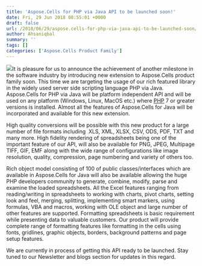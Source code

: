 ```yaml
---
title: 'Aspose.Cells for PHP via Java API to be launched soon!'
date: Fri, 29 Jun 2018 08:55:01 +0000
draft: false
url: /2018/06/29/aspose.cells-for-php-via-java-api-to-be-launched-soon/
author: Ahsaniqbal
summary: ''
tags: []
categories: ['Aspose.Cells Product Family']
---
```


[![][1]](https://blog.aspose.com/wp-content/uploads/sites/2/2018/06/aspose.cells-for-php-via-java-128.png)It is pleasure for us to announce the achievement of another milestone in the software industry by introducing new extension to Aspose.Cells product family soon. This time we are targeting the usage of our rich featured library in the widely used server side scripting language PHP via Java. Aspose.Cells for PHP via Java will be platform independent API and will be used on any platform (Windows, Linux, MacOS etc.) where [PHP][2] 7 or greater versions is installed. Almost all the features of Aspose.Cells for Java will be incorporated and available for this new extension.  
  
High quality conversions will be possible with this new product for a large number of file formats including  XLS, XML, XLSX, CSV, ODS, PDF, TXT and many more. High fidelity rendering of spreadsheets being one of the important feature of our API, will also be available for PNG, JPEG, Multipage TIFF, GIF, EMF along with the wide range of configurations like image resolution, quality, compression, page numbering and variety of others too.  

Rich object model consisting of 100 of public classes/interfaces which are available in Aspose.Cells for Java will also be available allowing the huge PHP developers community to generate, combine, modify, parse and examine the loaded spreadsheets. All the Excel features ranging from reading/writing in spreadsheets to working with charts, pivot charts, setting look and feel, merging, splitting, implementing smart markers, using formulas, VBA and macros, working with OLE object and large number of other features are supported. Formatting spreadsheets is basic requirement while presenting data to valuable customers. Our product will provide complete range of formatting features like formatting in the cells using fonts, gridlines, graphic objects, borders, background patterns and page setup features.  
  
We are currently in process of getting this API ready to be launched. Stay tuned to our Newsletter and blogs section for updates in this regard.




[1]: https://blog.aspose.com/wp-content/uploads/sites/2/2018/06/aspose.cells-for-php-via-java-128.png
[2]: http://www.php.net/downloads.php




